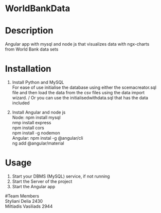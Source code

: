 # WorldBankData

# Description
Angular app with mysql and node js that visualizes data with ngx-charts from World Bank data sets

# Installation
1. Install Python and MySQL\
For ease of use initialise the database using either the scemacreator.sql file and then load the data from the csv files using the data import wizard. /
Or you can use the initialisedwithdata.sql that has the data included

2. Install Angular and node js\
  Node: npm install mysql\
        nmp install express\
        npm install cors\
        npm install -g nodemon\
  Angular: npm instal -g @angular/cli\
           ng add @angular/material
# Usage
1. Start your DBMS (MySQL) service, if not running
2. Start the Server of the project
3. Start the Angular app

#Team Members \
Styliani Delia 2430\
Miltiadis Vasiliads 2944
